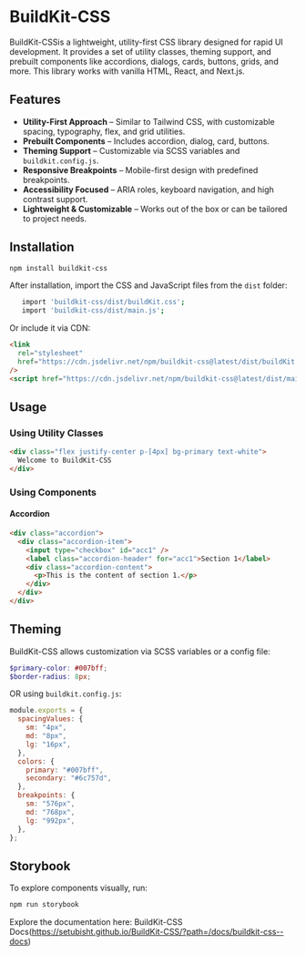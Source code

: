 # BuildKit-CSS

BuildKit-CSSis a lightweight, utility-first CSS library designed for rapid UI development. It provides a set of utility classes, theming support, and prebuilt components like accordions, dialogs, cards, buttons, grids, and more. This library works with vanilla HTML, React, and Next.js.

## Features

- **Utility-First Approach** – Similar to Tailwind CSS, with customizable spacing, typography, flex, and grid utilities.
- **Prebuilt Components** – Includes accordion, dialog, card, buttons.
- **Theming Support** – Customizable via SCSS variables and `buildkit.config.js`.
- **Responsive Breakpoints** – Mobile-first design with predefined breakpoints.
- **Accessibility Focused** – ARIA roles, keyboard navigation, and high contrast support.
- **Lightweight & Customizable** – Works out of the box or can be tailored to project needs.

## Installation

```sh
npm install buildkit-css
```

After installation, import the CSS and JavaScript files from the <code>dist</code> folder:</p>

```sh
   import 'buildkit-css/dist/buildKit.css';
   import 'buildkit-css/dist/main.js';
```

Or include it via CDN:

```html
<link
  rel="stylesheet"
  href="https://cdn.jsdelivr.net/npm/buildkit-css@latest/dist/buildKit.css"
/>
<script href="https://cdn.jsdelivr.net/npm/buildkit-css@latest/dist/main.js" />
```

## Usage

### Using Utility Classes

```html
<div class="flex justify-center p-[4px] bg-primary text-white">
  Welcome to BuildKit-CSS
</div>
```

### Using Components

#### Accordion

```html
<div class="accordion">
  <div class="accordion-item">
    <input type="checkbox" id="acc1" />
    <label class="accordion-header" for="acc1">Section 1</label>
    <div class="accordion-content">
      <p>This is the content of section 1.</p>
    </div>
  </div>
</div>
```

## Theming

BuildKit-CSS allows customization via SCSS variables or a config file:

```scss
$primary-color: #007bff;
$border-radius: 8px;
```

OR using `buildkit.config.js`:

```js
module.exports = {
  spacingValues: {
    sm: "4px",
    md: "8px",
    lg: "16px",
  },
  colors: {
    primary: "#007bff",
    secondary: "#6c757d",
  },
  breakpoints: {
    sm: "576px",
    md: "768px",
    lg: "992px",
  },
};
```

## Storybook

To explore components visually, run:

```sh
npm run storybook
```

Explore the documentation here: BuildKit-CSS Docs(https://setubisht.github.io/BuildKit-CSS/?path=/docs/buildkit-css--docs)

